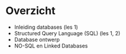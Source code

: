# Overzicht

- Inleiding databases (les 1)
- Structured Query Language (SQL) (les 1, 2)
- Database ontwerp
- NO-SQL en Linked Databases
